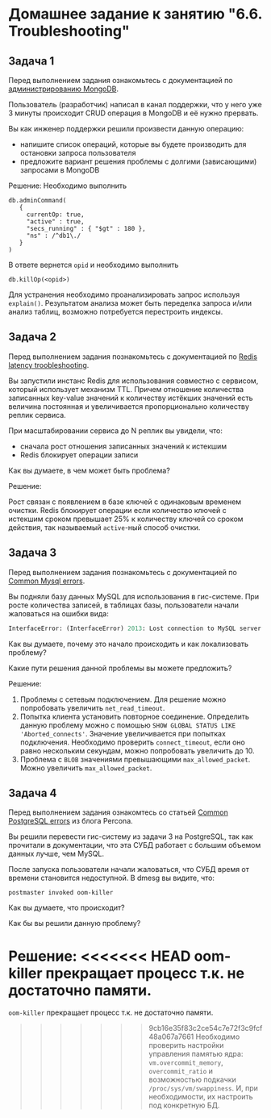 # Домашнее задание к занятию "6.6. Troubleshooting"

## Задача 1

Перед выполнением задания ознакомьтесь с документацией по [администрированию MongoDB](https://docs.mongodb.com/manual/administration/).

Пользователь (разработчик) написал в канал поддержки, что у него уже 3 минуты происходит CRUD операция в MongoDB и её 
нужно прервать. 

Вы как инженер поддержки решили произвести данную операцию:
- напишите список операций, которые вы будете производить для остановки запроса пользователя
- предложите вариант решения проблемы с долгими (зависающими) запросами в MongoDB

Решение:
Необходимо выполнить
```
db.adminCommand(
   {
     currentOp: true,
     "active" : true,
     "secs_running" : { "$gt" : 180 },
     "ns" : /^db1\./
   }
)
```
В ответе вернется `opid` и необходимо выполнить
```
db.killOp(<opid>)
```
Для устранения необходимо проанализировать запрос используя `explain()`. Результатом анализа может быть переделка запроса и/или анализ таблиц, возможно потребуется перестроить индексы.

## Задача 2

Перед выполнением задания познакомьтесь с документацией по [Redis latency troobleshooting](https://redis.io/topics/latency).

Вы запустили инстанс Redis для использования совместно с сервисом, который использует механизм TTL. 
Причем отношение количества записанных key-value значений к количеству истёкших значений есть величина постоянная и
увеличивается пропорционально количеству реплик сервиса. 

При масштабировании сервиса до N реплик вы увидели, что:
- сначала рост отношения записанных значений к истекшим
- Redis блокирует операции записи

Как вы думаете, в чем может быть проблема?

Решение:

Рост связан с появлением в базе ключей с одинаковым временем очистки. Redis блокирует операции если количество ключей c истекшим сроком превышает 25% к количеству ключей со сроком действия, так называемый `active`-ный способ очистки.
 
## Задача 3

Перед выполнением задания познакомьтесь с документацией по [Common Mysql errors](https://dev.mysql.com/doc/refman/8.0/en/common-errors.html).

Вы подняли базу данных MySQL для использования в гис-системе. При росте количества записей, в таблицах базы,
пользователи начали жаловаться на ошибки вида:
```python
InterfaceError: (InterfaceError) 2013: Lost connection to MySQL server during query u'SELECT..... '
```

Как вы думаете, почему это начало происходить и как локализовать проблему?

Какие пути решения данной проблемы вы можете предложить?

Решение:

1) Проблемы с сетевым подключением.
Для решение можно попробовать увеличить `net_read_timeout`.
3) Попытка клиента установить повторное соединение.
Определить данную проблему можно с помошью `SHOW GLOBAL STATUS LIKE 'Aborted_connects'`. Значение увеличивается при попытках подключения. 
Необходимо проверить `connect_timeout`, если оно равно нескольким секундам, можно попробовать увеличить до 10.
5) Проблема с `BLOB` значениями превышающими `max_allowed_packet`.
Можно увеличить `max_allowed_packet`.

## Задача 4

Перед выполнением задания ознакомтесь со статьей [Common PostgreSQL errors](https://www.percona.com/blog/2020/06/05/10-common-postgresql-errors/) из блога Percona.

Вы решили перевести гис-систему из задачи 3 на PostgreSQL, так как прочитали в документации, что эта СУБД работает с 
большим объемом данных лучше, чем MySQL.

После запуска пользователи начали жаловаться, что СУБД время от времени становится недоступной. В dmesg вы видите, что:

`postmaster invoked oom-killer`

Как вы думаете, что происходит?

Как бы вы решили данную проблему?

Решение:
<<<<<<< HEAD
oom-killer прекращает процесс т.к. не достаточно памяти.
=======

`oom-killer` прекращает процесс т.к. не достаточно памяти.
>>>>>>> 9cb16e35f83c2ce54c7e72f3c9fcf48a067a7661
Необходимо проверить настройки управления памятью ядра: `vm.overcommit_memory`, `overcommit_ratio` и возможностью подкачки `/proc/sys/vm/swappiness`. И, при необходимости, их настроить под конкретную БД.
